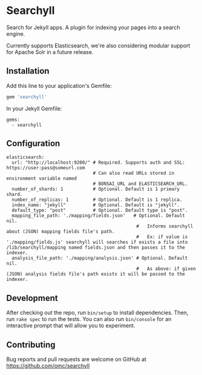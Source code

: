 # Searchyll

Search for Jekyll apps. A plugin for indexing your pages into a search engine.

Currently supports Elasticsearch, we're also considering modular support for
Apache Solr in a future release.

## Installation

Add this line to your application's Gemfile:

```ruby
gem 'searchyll'
```

In your Jekyll Gemfile:

```
gems:
  - searchyll
```

## Configuration

```
elasticsearch:
  url: "http://localhost:9200/" # Required. Supports auth and SSL: https://user:pass@someurl.com
                                # Can also read URLs stored in environment variable named
                                # BONSAI_URL and ELASTICSEARCH_URL.
  number_of_shards: 1           # Optional. Default is 1 primary shard.
  number_of_replicas: 1         # Optional. Default is 1 replica.
  index_name: "jekyll"          # Optional. Default is "jekyll".
  default_type: "post"          # Optional. Default type is "post".
  mapping_file_path: './mapping/fields.json'   # Optional. Default nil. 
                                                #   Informs searchyll about (JSON) mapping fields file's path. 
                                                #   Ex: if value is './mapping/fields.js' searchyll will searches if exists a file into /lib/searchyll/mapping named fields.json and then passes it to the indexer.
  analysis_file_path: './mapping/analysis.json' # Optional. Default nil.
                                                #   As above: if given (JSON) analysis fields file's path exists it will be passed to the indexer.  
```

## Development

After checking out the repo, run `bin/setup` to install dependencies. Then, run
`rake spec` to run the tests. You can also run `bin/console` for an interactive
prompt that will allow you to experiment.

## Contributing

Bug reports and pull requests are welcome on GitHub at
https://github.com/omc/searchyll
